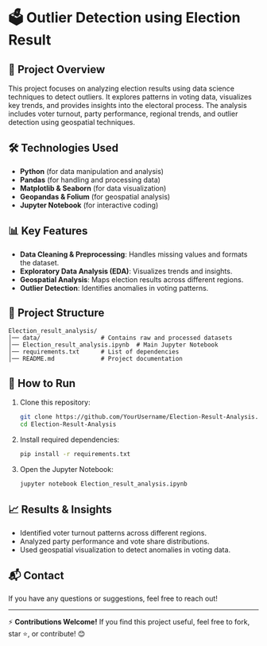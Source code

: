 # 🗳️ Outlier Detection using Election Result

## 📌 Project Overview
This project focuses on analyzing election results using data science techniques to detect outliers. 
It explores patterns in voting data, visualizes key trends, and provides insights into the electoral process. 
The analysis includes voter turnout, party performance, regional trends, and outlier detection using geospatial techniques.

## 🛠️ Technologies Used
- **Python** (for data manipulation and analysis)
- **Pandas** (for handling and processing data)
- **Matplotlib & Seaborn** (for data visualization)
- **Geopandas & Folium** (for geospatial analysis)
- **Jupyter Notebook** (for interactive coding)

## 📊 Key Features
- **Data Cleaning & Preprocessing**: Handles missing values and formats the dataset.
- **Exploratory Data Analysis (EDA)**: Visualizes trends and insights.
- **Geospatial Analysis**: Maps election results across different regions.
- **Outlier Detection**: Identifies anomalies in voting patterns.

## 📂 Project Structure
```
Election_result_analysis/
│── data/                 # Contains raw and processed datasets
│── Election_result_analysis.ipynb  # Main Jupyter Notebook
│── requirements.txt      # List of dependencies
│── README.md             # Project documentation
```

## 🚀 How to Run
1. Clone this repository:
   ```sh
   git clone https://github.com/YourUsername/Election-Result-Analysis.git
   cd Election-Result-Analysis
   ```
2. Install required dependencies:
   ```sh
   pip install -r requirements.txt
   ```
3. Open the Jupyter Notebook:
   ```sh
   jupyter notebook Election_result_analysis.ipynb
   ```

## 📈 Results & Insights
- Identified voter turnout patterns across different regions.
- Analyzed party performance and vote share distributions.
- Used geospatial visualization to detect anomalies in voting data.

## 📬 Contact
If you have any questions or suggestions, feel free to reach out!

---
⚡ **Contributions Welcome!** If you find this project useful, feel free to fork, star ⭐, or contribute! 😊


